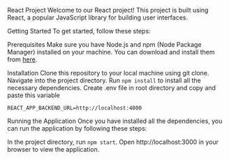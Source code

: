 React Project
Welcome to our React project! This project is built using React, a popular JavaScript library for building user interfaces.

Getting Started
To get started, follow these steps:

Prerequisites
Make sure you have Node.js and npm (Node Package Manager) installed on your machine. You can download and install them from [here](https://nodejs.org/).


Installation
Clone this repository to your local machine using git clone.
Navigate into the project directory.
Run `npm install` to install all the necessary dependencies.
Create .env file in root directory and copy and paste this variable
```bas
REACT_APP_BACKEND_URL=http://localhost:4000
```

Running the Application
Once you have installed all the dependencies, you can run the application by following these steps:

In the project directory, run `npm start`.
Open http://localhost:3000 in your browser to view the application.

